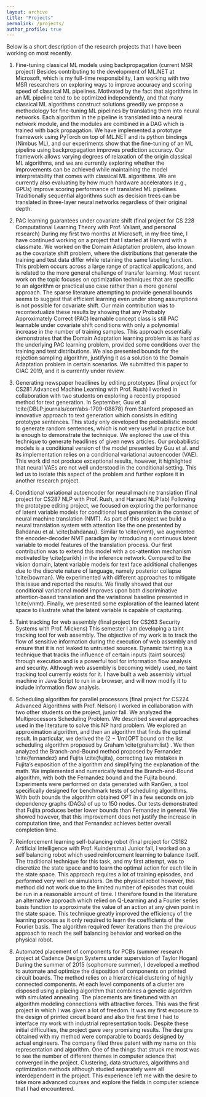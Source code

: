 ```yaml
---
layout: archive
title: "Projects"
permalink: /projects/
author_profile: true
---
```


Below is a short description of the research projects that I have been working on most recently.

1. Fine-tuning classical ML models using backpropagation
(current MSR project)
Besides contributing to the development of ML.NET at Microsoft, which is my full-time responsibility, I am working with two MSR researchers on exploring ways to improve accuracy and scoring speed of classical ML pipelines. Motivated by the fact that algorithms in an ML pipeline tend to be optimized independently, and that many classical ML algorithms construct solutions greedily we propose a methodology for fine-tuning ML pipelines by translating them into neural networks. Each algorithm in the pipeline is translated into a neural network module, and the modules are combined in a DAG which is trained with back propagation. We have implemented a prototype framework using PyTorch on top of ML.NET and its python bindings (Nimbus ML), and our experiments show that the fine-tuning of an ML pipeline using backpropagation improves prediction accuracy. Our framework allows varying degrees of relaxation of the origin classical ML algorithms, and we are currently exploring whether the improvements can be achieved while maintaining the model interpretability that comes with classical ML algorithms. We are currently also evaluating by how much hardware accelerators (e.g., GPUs) improve scoring performance of translated ML pipelines. Traditionally sequential algorithms such as decision trees can be translated in three-layer neural networks regardless of their original depth. 

2. PAC learning guarantees under covariate shift
(final project for CS 228 Computational Learning Theory with Prof. Valiant, and personal research)
During my first two months at Microsoft, in my free time, I have continued working on a project that I started at Harvard with a classmate. We worked on the Domain Adaptation problem, also known as the covariate shift problem, where the distributions that generate the training and test data differ while retaining the same labeling function. This problem occurs across a large range of practical applications, and is related to the more general challenge of transfer learning. Most recent work on the topic focuses on  optimization techniques that are specific to an algorithm or practical use case rather than a more general approach. The sparse literature attempting to provide general bounds seems to suggest that efficient learning even under strong assumptions is not possible for covariate shift. Our main contribution was to recontextualize these results by showing that any Probably Approximately Correct (PAC) learnable concept class is still PAC learnable under covariate shift conditions with only a polynomial increase in the number of training samples. This approach essentially demonstrates that the Domain Adaptation learning problem is as hard as the underlying PAC learning problem, provided some conditions over the training and test distributions. We also presented bounds for the rejection sampling algorithm, justifying it as a solution to the Domain Adaptation problem in certain scenarios. We submitted this paper to CIAC 2019, and it is currently under review.

3. Generating newspaper headlines by editing prototypes
(final project for CS281 Advanced Machine Learning with Prof. Rush)
I worked in collaboration with two students on exploring a recently proposed method for text generation. In September, Guu et al \cite{DBLP:journals/corr/abs-1709-08878} from Stanford proposed an innovative approach to text generation which consists in editing prototype sentences. This study only developed the probabilistic model to generate random sentences, which is not very useful in practice but is enough to demonstrate the technique. We explored the use of this technique to generate headlines of given news articles. Our probabilistic models is a conditional version of the model presented by Guu et al. and its implementation relies on a conditional variational autoencoder (VAE). This work did not produce exceptional results, however, it highlighted that neural VAEs are not well understood in the conditional setting. This led us to isolate this aspect of the problem and further explore it in another research project.

4. Conditional variational autoencoder for neural machine translation
(final project for CS287 NLP with Prof. Rush, and Harvard NLP lab)
Following the prototype editing project, we focused on exploring the performance of latent variable models for conditional text generation in the context of neural machine translation (NMT). As part of this project we build a neural translation system with attention like the one presented by Bahdanau et al. \cite{bahdanau}.
Similar to \cite{vnmt}, we augmented the encoder-decoder NMT paradigm by introducing a continuous latent variable to model features of the translation process. Our first contribution was to extend this model with a co-attention mechanism motivated by \cite{parikh} in the inference network. Compared to the vision domain, latent variable models for text face additional challenges due to the discrete nature of language, namely posterior collapse \cite{bowman}. We experimented with different approaches to mitigate this issue and reported the results.
We finally showed that our conditional variational model improves upon both discriminative attention-based translation and the variational baseline presented in \cite{vnmt}. Finally, we presented some exploration of the learned latent space to illustrate what the latent variable is capable of capturing.

5. Taint tracking for web assembly
(final project for CS263 Security Systems with Prof. Mickens)
This semester I am developing a taint tracking tool for web assembly. The objective of my work is to track the flow of sensitive information during the execution of web assembly and ensure that it is not leaked to untrusted sources. Dynamic tainting is a technique that tracks the influence of certain inputs (taint sources) through execution and is a powerful tool for information flow analysis and security. Although web assembly is becoming widely used, no taint tracking tool currently exists for it. I have built a web assembly virtual machine in Java Script to run in a browser, and will now modify it to include information flow analysis.

6. Scheduling algorithm for parallel processors
(final project for CS224 Advanced Algorithms with Prof. Nelson)
I worked in collaboration with two other students on the project, junior fall. We analyzed the Multiprocessors Scheduling Problem. We described several approaches used in the literature to solve this NP hard problem. We explored an approximation algorithm, and then an algorithm that finds the optimal result. In particular, we derived the (2 − 1/m)OPT bound on the list scheduling algorithm proposed by Graham \cite{graham:list} . We then analyzed the Branch-and-Bound method proposed by Fernandez \cite{fernandez} and Fujita \cite{fujita}, correcting two mistakes in Fujita’s exposition of the algorithm and simplifying the explanation of the math. We implemented and numerically tested the Branch-and-Bound algorithm, with both the Fernandez bound and the Fujita bound. Experiments were performed on data generated with RanGen, a tool specifically designed for benchmark tests of scheduling algorithms. With both bounds the algorithm obtained OPT in a few seconds on job dependency graphs (DAGs) of up to 150 nodes. Our tests demonstrated that Fujita produces better lower bounds than Fernandez in general. We showed however, that this improvement does not justify the increase in computation time, and that Fernandez achieves better overall completion time.

7. Reinforcement learning self-balancing robot
(final project for CS182 Artificial Intelligence with Prof. Kuindersma)
Junior fall, I worked on a self balancing robot which used reinforcement learning to balance itself. The traditional technique for this task, and my first attempt, was to discretize the state space and to learn the optimal action for each tile in the state space. This approach requires a lot of training episodes, and performed very well on simulators. On the physical robot however, this method did not work due to the limited number of episodes that could be run in a reasonable amount of time. I therefore found in the literature an alternative approach which relied on Q-Learning and a Fourier series basis function to approximate the value of an action at any given point in the state space. This technique greatly improved the efficiency of the learning process as it only required to learn the coefficients of the Fourier basis. The algorithm required fewer iterations than the previous approach to reach the self balancing behavior and worked on the physical robot.


8. Automated placement of components for PCBs
(summer research project at Cadence Design Systems under supervision of Taylor Hogan)
During the summer of 2015 (sophomore summer), I developed a method to automate and  optimize the disposition of components on printed circuit boards. The method relies on a hierarchical clustering of highly connected components. At each level components of a cluster are disposed using a placing algorithm that combines a genetic algorithm with simulated annealing. The placements are finetuned with an algorithm modeling connections with attractive forces. This was the first project in which I was given a lot of freedom. It was my first exposure to the design of printed circuit board and also the first time I had to interface my work with industrial representation tools. Despite these initial difficulties, the project gave very promising results. The designs obtained with my method were comparable to boards designed by actual engineers. The company filed three patent with my name on this representation and algorithm. One of the things that struck me most was to see the number of different themes in computer science that converged in the project. Clustering, data structures, algorithms and optimization methods although studied separately were all interdependent in the project. This experience left me with the desire to take more advanced courses and explore the fields in computer science that I had encountered. 

